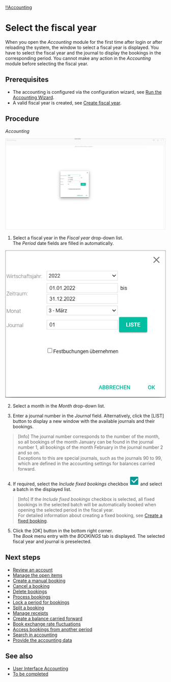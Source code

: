 [!!Accounting](Actindo/Accounting)

# Select the fiscal year

When you open the *Accounting* module for the first time after login or after reloading the system, the window to select a fiscal year is displayed. You have to select the fiscal year and the journal to display the bookings in the corresponding period. You cannot make any action in the *Accounting* module before selecting the fiscal year.

## Prerequisites

- The accounting is configured via the configuration wizard, see [Run the Accounting Wizard](01_RunAccountingWizard.md).
- A valid fiscal year is created, see [Create fiscal year](04_ManageFiscalYear.md#create-a-fiscal-year).

## Procedure

*Accounting*

![Select fiscal year](/Assets/Screenshots/Accounting/Select_FiscalYear_view.png "[Select fiscal year]")

1. Select a fiscal year in the *Fiscal year* drop-down list.   
  The *Period* date fields are filled in automatically.

  ![Fiscal year fields](/Assets/Screenshots/Accounting/Select_FiscalYear_window.png "[Fiscal year fields]")

2. Select a month in the *Month* drop-down list.

3. Enter a journal number in the *Journal* field. Alternatively, click the [LIST] button to display a new window with the available journals and their bookings.

  > [Info] The journal number corresponds to the number of the month, so all bookings of the month January can be found in the journal number 1, all bookings of the month February in the journal number 2 and so on.   
  Exceptions to this are special journals, such as the journals 90 to 99, which are defined in the accounting settings for balances carried forward.     

4. If required, select the *Include fixed bookings* checkbox ![checkbox](/Assets/Icons/checkbox.png "[checkbox]") and select a batch in the displayed list.

  > [Info] If the *Include fixed bookings* checkbox is selected, all fixed bookings in the selected batch will be automatically booked when opening the selected period in the fiscal year.   
  For detailed information about creating a fixed booking, see [Create a fixed booking](06_ManageFixedBookings.md#create-a-fixed-booking).

5. Click the [OK] button in the bottom right corner.   
  The *Book* menu entry with the *BOOKINGS* tab is displayed. The selected fiscal year and journal is preselected.  

[comment]: <> (I used "Batch" for Stapel in Fixed bookings. I found it in Internet, e.g. DATEV Website. Batch or stack for Stapel? Actually, posting batch seems to be more usual than booking batch.)

## Next steps

  - [Review an account](#to_be_completed)
  - [Manage the open items](#to_be_completed)
  - [Create a manual booking](#to_be_completed)
  - [Cancel a booking](#to_be_completed)
  - [Delete bookings](#to_be_completed)
  - [Process bookings](#to_be_completed)
  - [Lock a period for bookings](#to_be_completed)
  - [Split a booking](#to_be_completed)
  - [Manage receipts](#to_be_completed)
  - [Create a balance carried forward](#to_be_completed)
  - [Book exchange rate fluctuations](#to_be_completed)
  - [Access bookings from another period](#to_be_completed)
  - [Search in accounting](#to_be_completed)
  - [Provide the accounting data](#to_be_completed)

## See also

  - [User Interface Accounting](/Accounting/UserInterface/00_UserInterface.md)
  - [To be completed](#to_be_completed)

  [comment]: <> (Repeat references done within the file, e.g. create a fixed booking?)

